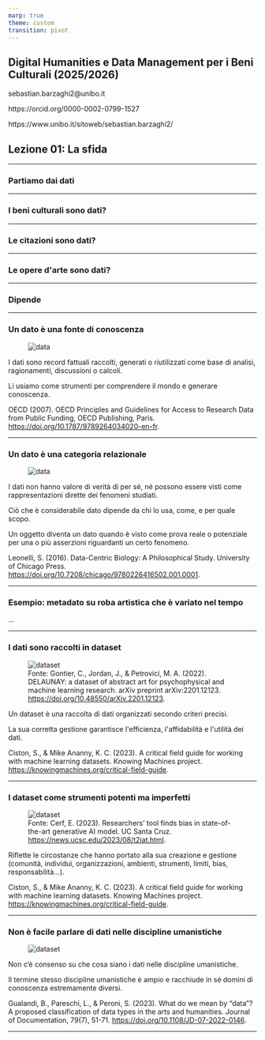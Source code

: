 ```yaml
---
marp: true
theme: custom
transition: pivot
---
```


<div class="flex-column">
  <div class="flex">
  <section class="light-bg">
    <h1>Digital Humanities e Data Management per i Beni Culturali (2025/2026)</h1>
      <p>
        sebastian.barzaghi2@unibo.it
      </p>
      <p>
        https://orcid.org/0000-0002-0799-1527
      </p>
      <p>
        https://www.unibo.it/sitoweb/sebastian.barzaghi2/
      </p>
    </section>
    <section>
      <h2>
        Lezione 01: La sfida
      </h2>
    </section>
  </div>
</div>


[](mailto:sebastian.barzaghi2@unibo.it)

[](https://orcid.org/0000-0002-0799-1527)

[](https://www.unibo.it/sitoweb/sebastian.barzaghi2/)

---

### Partiamo dai dati

---

### I beni culturali sono dati?

---

### Le citazioni sono dati?

---

### Le opere d'arte sono dati?

---

### Dipende

---

### Un dato è una fonte di conoscenza

<div class="flex-column">
  <div class="flex">
  <figure>
    <img src="img/0000.jpg" alt="data" />
  </figure>
  <div>
    <p>
      I dati sono record fattuali raccolti, generati o riutilizzati come base di analisi, ragionamenti, discussioni o calcoli.
    </p>
    <p>
      Li usiamo come strumenti per comprendere il mondo e generare conoscenza.
    </p>
  </div>
  </div>
  </div>
    <div class="footer">
        OECD (2007). OECD Principles and Guidelines for Access to Research Data from Public Funding, OECD Publishing, Paris. <a href="https://doi.org/10.1787/9789264034020-en-fr">https://doi.org/10.1787/9789264034020-en-fr</a>.
    </div>




---

### Un dato è una categoria relazionale

<div class="flex-column">
  <div class="flex">
  <figure>
    <img src="img/0000.jpg" alt="data" />
  </figure>
  <section>
    <p>
      I dati non hanno valore di verità di per sé, né possono essere visti come rappresentazioni dirette dei fenomeni studiati.
    </p>
    <p>
      Ciò che è considerabile dato dipende da chi lo usa, come, e per quale scopo.
    </p>
    <p>
      Un oggetto diventa un dato quando è visto come prova reale o potenziale per una o più asserzioni riguardanti un certo fenomeno.
    </p>
  </section>
  </div>
  <div class="footer">
    Leonelli, S. (2016). Data-Centric Biology: A Philosophical Study. University of Chicago Press. <a href="https://doi.org/10.7208/chicago/9780226416502.001.0001">https://doi.org/10.7208/chicago/9780226416502.001.0001</a>.
  </div>
</div>

---

### Esempio: metadato su roba artistica che è variato nel tempo

...

---

### I dati sono raccolti in dataset

<div class="flex-column">
  <div class="flex">
  <figure>
    <img src="img/0000.jpg" alt="dataset" />
    <figcaption>
        Fonte: Gontier, C., Jordan, J., & Petrovici, M. A. (2022). DELAUNAY: a dataset of abstract art for psychophysical and machine learning research. arXiv preprint arXiv:2201.12123. <a href="https://doi.org/10.48550/arXiv.2201.12123">https://doi.org/10.48550/arXiv.2201.12123</a>.
    </figcaption>
  </figure>
  <section>
    <p>
      Un dataset è una raccolta di dati organizzati secondo criteri precisi.
    </p>
    <p>
      La sua corretta gestione garantisce l'efficienza, l'affidabilità e l'utilità dei dati.
    </p>
  </section>
  </div>
  <div class="footer">
        Ciston, S., & Mike Ananny, K. C. (2023). A critical field guide for working with machine learning datasets. Knowing Machines project. 
    <a href="https://knowingmachines.org/critical-field-guide">https://knowingmachines.org/critical-field-guide</a>.
    </div>
</div>

---

### I dataset come strumenti potenti ma imperfetti

<div class="flex-column">
  <div class="flex">
  <figure>
    <img src="img/0000.jpg" alt="dataset" />
    <figcaption>
        Fonte: Cerf, E. (2023). Researchers’ tool finds bias in state-of-the-art generative AI model. UC Santa Cruz. <a href="https://news.ucsc.edu/2023/08/t2iat.html">https://news.ucsc.edu/2023/08/t2iat.html</a>.
    </figcaption>
  </figure>
  <section>
    <p>
      Riflette le circostanze che hanno portato alla sua creazione e gestione (comunità, individui, organizzazioni, ambienti, strumenti, limiti, bias, responsabilità…).
    </p>
  </section>
  </div>
  <div class="footer">
      Ciston, S., & Mike Ananny, K. C. (2023). A critical field guide for working with machine learning datasets. Knowing Machines project. 
    <a href="https://knowingmachines.org/critical-field-guide">https://knowingmachines.org/critical-field-guide</a>.
    </div>
</div>

---

### Non è facile parlare di dati nelle discipline umanistiche

<div class="flex-column">
  <div class="flex">
  <figure>
    <img src="img/0000.jpg" alt="dataset" />
    <figcaption>
    </figcaption>
  </figure>
  <section>
    <p>
      Non c’è consenso su che cosa siano i dati nelle discipline umanistiche.
    </p>
    <p>
      Il termine stesso discipline umanistiche è ampio e racchiude in sé domini di conoscenza estremamente diversi.
    </p>
  </section>
  </div>
  <div class="footer">
    Gualandi, B., Pareschi, L., & Peroni, S. (2023). What do we mean by “data”? A proposed classification of data types in the arts and humanities. Journal of Documentation, 79(7), 51-71. 
    <a href="https://doi.org/10.1108/JD-07-2022-0146">https://doi.org/10.1108/JD-07-2022-0146</a>.
    </div>
</div>

---


